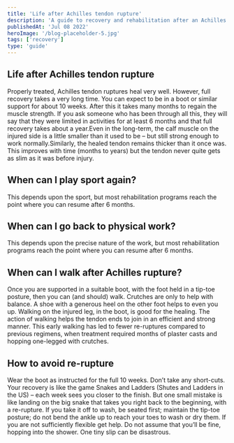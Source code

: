 ```yaml
---
title: 'Life after Achilles tendon rupture'
description: 'A guide to recovery and rehabilitation after an Achilles tendon rupture, including timelines for returning to activities and tips to avoid re-injury'
publishedAt: 'Jul 08 2022'
heroImage: '/blog-placeholder-5.jpg'
tags: ['recovery']
type: 'guide'
---
```


## Life after Achilles tendon rupture

Properly treated, Achilles tendon ruptures heal very well. However, full recovery takes a very long time. You can expect to be in a boot or similar support for about 10 weeks. After this it takes many months to regain the muscle strength. If you ask someone who has been through all this, they will say that they were limited in activities for at least 6 months and that full recovery takes about a year.Even in the long-term, the calf muscle on the injured side is a little smaller than it used to be – but still strong enough to work normally.Similarly, the healed tendon remains thicker than it once was. This improves with time (months to years) but the tendon never quite gets as slim as it was before injury.

## When can I play sport again?

This depends upon the sport, but most rehabilitation programs reach the point where you can resume after 6 months.

## When can I go back to physical work?

This depends upon the precise nature of the work, but most rehabilitation programs reach the point where you can resume after 6 months.

## When can I walk after Achilles rupture?

Once you are supported in a suitable boot, with the foot held in a tip-toe posture, then you can (and should) walk. Crutches are only to help with balance. A shoe with a generous heel on the other foot helps to even you up. Walking on the injured leg, in the boot, is good for the healing. The action of walking helps the tendon ends to join in an efficient and strong manner. This early walking has led to fewer re-ruptures compared to previous regimens, when treatment required months of plaster casts and hopping one-legged with crutches.

## How to avoid re-rupture

Wear the boot as instructed for the full 10 weeks. Don’t take any short-cuts. Your recovery is like the game Snakes and Ladders (Shutes and Ladders in the US) – each week sees you closer to the finish. But one small mistake is like landing on the big snake that takes you right back to the beginning, with a re-rupture. If you take it off to wash, be seated first; maintain the tip-toe posture; do not bend the ankle up to reach your toes to wash or dry them. If you are not sufficiently flexible get help. Do not assume that you’ll be fine, hopping into the shower. One tiny slip can be disastrous.
